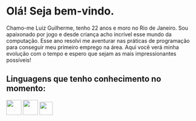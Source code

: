 # Olá! Seja bem-vindo.

Chamo-me Luiz Guilherme, tenho 22 anos e moro no Rio de Janeiro. Sou apaixonado por jogo e desde criança acho incrível esse mundo da computação. Esse ano resolvi me aventurar nas práticas de programação para conseguir meu primeiro emprego na área. Aqui você verá minha evolução com o tempo e espero que sejam as mais impressionantes possíveis!

## Linguagens que tenho conhecimento no momento: 
<div>
  <img src="https://cdn.jsdelivr.net/gh/devicons/devicon@latest/icons/html5/html5-original-wordmark.svg" weight="40" width="40"/>
  <img src="https://cdn.jsdelivr.net/gh/devicons/devicon@latest/icons/css3/css3-original-wordmark.svg" weight="40" width="40"/>
  <img src="https://cdn.jsdelivr.net/gh/devicons/devicon@latest/icons/javascript/javascript-original.svg" weight="35" width="35"/>         
</div>
